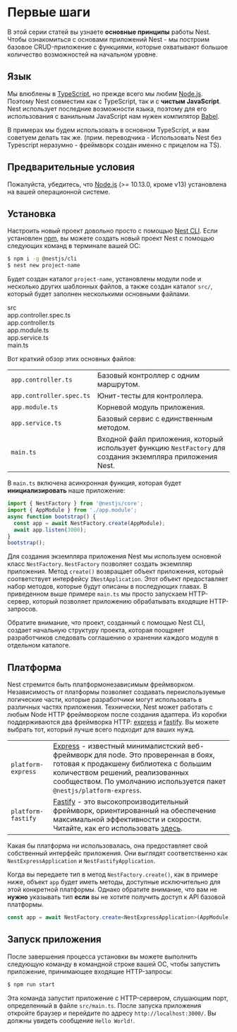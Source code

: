 # Первые шаги

В этой серии статей вы узнаете **основные принципы** работы Nest. Чтобы ознакомиться 
с основами приложений Nest - мы построим базовое CRUD-приложение 
с функциями, которые охватывают большое количество возможностей на начальном уровне.

## Язык

Мы влюблены в [TypeScript](https://www.typescriptlang.org/), но прежде всего 
мы любим [Node.js](https://nodejs.org/en/). Поэтому Nest совместим как с TypeScript, 
так и с **чистым JavaScript**. Nest использует последние возможности языка, поэтому для 
его использования с ванильным JavaScript нам нужен компилятор [Babel](https://babeljs.io/).

В примерах мы будем использовать в основном TypeScript, и вам советуем делать так же.
(прим. переводчика - Использовать Nest без Typescript неразумно - фреймворк создан именно с прицелом на TS).

## Предварительные условия

Пожалуйста, убедитесь, что [Node.js](https://nodejs.org/) (>= 10.13.0, кроме v13) 
установлена на вашей операционной системе.

## Установка

Настроить новый проект довольно просто с помощью [Nest CLI](/cli/overview). 
Если установлен [npm](https://www.npmjs.com/), вы можете создать новый проект Nest 
с помощью следующих команд в терминале вашей ОС:

```bash
$ npm i -g @nestjs/cli
$ nest new project-name
```

Будет создан каталог `project-name`, установлены модули node и несколько других шаблонных файлов, 
а также создан каталог `src/`, который будет заполнен несколькими основными файлами.

<div class="file-tree">
  <div class="item">src</div>
  <div class="children">
    <div class="item">app.controller.spec.ts</div>
    <div class="item">app.controller.ts</div>
    <div class="item">app.module.ts</div>
    <div class="item">app.service.ts</div>
    <div class="item">main.ts</div>
  </div>
</div>

Вот краткий обзор этих основных файлов:

|                          |                                                                                                                     |
| ------------------------ | ------------------------------------------------------------------------------------------------------------------- |
| `app.controller.ts`      | Базовый контроллер с одним маршрутом.                                                                             |
| `app.controller.spec.ts` | Юнит-тесты для контроллера.                                                                                  |
| `app.module.ts`          | Корневой модуль приложения.                                                                               |
| `app.service.ts`         | Базовый сервис с единственным методом.                                                                               |
| `main.ts`                | Входной файл приложения, который использует функцию `NestFactory` для создания экземпляра приложения Nest. |

В `main.ts` включена асинхронная функция, которая будет **инициализировать** наше приложение:

```typescript
import { NestFactory } from '@nestjs/core';
import { AppModule } from './app.module';
async function bootstrap() {
  const app = await NestFactory.create(AppModule);
  await app.listen(3000);
}
bootstrap();
```

Для создания экземпляра приложения Nest мы используем основной класс `NestFactory`. 
`NestFactory` позволяет создать экземпляр приложения. 
Метод `create()` возвращает объект приложения, который соответствует интерфейсу 
`INestApplication`. Этот объект предоставляет набор методов, которые будут описаны в последующих 
главах. В приведенном выше примере `main.ts` мы просто запускаем HTTP-сервер, который позволяет 
приложению обрабатывать входящие HTTP-запросов.

Обратите внимание, что проект, созданный с помощью Nest CLI, создает начальную структуру проекта, 
которая поощряет разработчиков следовать соглашению о хранении каждого модуля в отдельном каталоге.

<demo-component></demo-component>

## Платформа

Nest стремится быть платформонезависимым фреймворком. Независимость от платформы позволяет 
создавать переиспользуемые логические части, которые разработчики могут использовать 
в различных частях приложения. Технически, Nest может работать с любым 
Node HTTP фреймворком после создания адаптера. Из коробки поддерживаются два фреймворка 
HTTP: [express](https://expressjs.com/) и [fastify](https://www.fastify.io). Вы можете выбрать 
тот, который лучше всего подходит для ваших нужд.

|                    |                                                                                                                                                                                                                                                                                                                                    |
| ------------------ | ---------------------------------------------------------------------------------------------------------------------------------------------------------------------------------------------------------------------------------------------------------------------------------------------------------------------------------- |
| `platform-express` | [Express](https://expressjs.com/) - известный минималистский веб-фреймворк для node. Это проверенная в боях, готовая к продакшену библиотека с большим количеством решений, реализованных сообществом. По умолчанию используется пакет `@nestjs/platform-express`. |
| `platform-fastify` | [Fastify](https://www.fastify.io/) - это высокопроизводительный фреймворк, ориентированный на обеспечение максимальной эффективности и скорости. Читайте, как его использовать [здесь](/techniques/performance).  |

Какая бы платформа ни использовалась, она предоставляет свой собственный интерфейс приложения. 
Они выглядят соответственно как `NestExpressApplication` и `NestFastifyApplication`.

Когда вы передаете тип в метод `NestFactory.create()`, как в примере ниже, объект `app` 
будет иметь методы, доступные исключительно для этой конкретной платформы. Однако обратите внимание, 
что вам не **нужно** указывать тип **если** вы не хотите получить доступ к API базовой платформы.

```typescript
const app = await NestFactory.create<NestExpressApplication>(AppModule);
```

## Запуск приложения

После завершения процесса установки вы можете выполнить следующую команду в командной строке 
вашей ОС, чтобы запустить приложение, принимающее входящие HTTP-запросы:

```bash
$ npm run start
```

Эта команда запустит приложение с HTTP-сервером, слушающим порт, определенный в
файле `src/main.ts`. После запуска приложения откройте браузер и перейдите по адресу 
`http://localhost:3000/`. Вы должны увидеть сообщение `Hello World!`.
